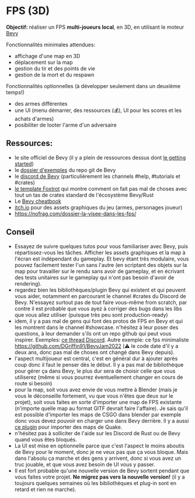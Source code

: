 # FPS (3D)


**Objectif:** réaliser un FPS **multi-joueurs local**, en 3D, en utilisant le moteur [Bevy](https://bevyengine.org/)

Fonctionnalités minimales attendues:
- affichage d'une map en 3D
- déplacement sur la map
- gestion du tir et des points de vie
- gestion de la mort et du respawn

Fonctionnalités optionnelles (à développer seulement dans un deuxième temps!)
- des armes différentes
- une UI (menu démarrer, des ressources (💰), UI pour les scores et les achats d'armes) 
- posibiliter de looter l'arme d'un adversaire 

## Ressources:
- le site officiel de Bevy (il y a plein de ressources dessus dont [le getting started](https://bevyengine.org/learn/quick-start/getting-started/))
- le [dossier d'exemples](https://github.com/bevyengine/bevy/tree/main/examples) du repo git de Bevy
- le [discord de Bevy](https://discord.gg/s7jbXYh4) (particulièrement les channels #help, #tutorials et #crates)
- [le template Foxtrot](https://github.com/janhohenheim/foxtrot) qui montre comment on fait pas mal de choses avec tout un tas de crates standard de l'écosystème Bevy/Rust
- Le [Bevy cheatbook](https://bevy-cheatbook.github.io/introduction.html)
- [itch.io](https://itch.io/game-assets) pour des assets graphiques du jeu (armes, personages joueur)
- https://nofrag.com/dossier-la-visee-dans-les-fps/

## Conseil
- Essayez de suivre quelques tutos pour vous familiariser avec Bevy, puis répartissez-vous les tâches. Afficher les assets graphiques et la map à l'écran est indépendant du gameplay. Et bevy étant très modulaire, vous pouvez facilement tester l'un sans l'autre (en scriptant des objets sur la map pour travailler sur le rendu sans avoir de gameplay, et en écrivant des tests unitaires sur le gameplay qui n'ont pas besoin d'avoir de rendering).
- regardez bien les bibliothèques/plugin Bevy qui existent et qui peuvent vous aider, notamment en parcourant le channel #crates du Discord de Bevy. N'essayez surtout pas de tout faire vous-même from scratch, par contre il est probable que vous ayez à corriger des bugs dans les libs que vous allez utiliser (puisque très peu sont production-ready)
- idem, il y a pas mal de gens qui font des protos de FPS en Bevy et qui les montrent dans le channel #showcase. n'hésitez à leur poser des questions, à leur demander s'ils ont un repo github qui peut vous inspirer. Exemples: [ce thread Discord](https://discord.com/channels/691052431525675048/1205028182894313472/1205259028125712414). Autre exemple: ce fps minimaliste https://github.com/DGriffin91/BevyJam2022 (⚠️ le code date d'il y a deux ans, donc pas mal de choses ont changé dans Bevy depuis).
- l'aspect multijoueur est central, c'est en général dur à ajouter après coup donc il faut le penser dès le début. Il y a pas mal de bibliothèque pour gérer ça dans Bevy, le plus dur sera de choisir celle que vous utiliserez (même si vous pourrez éventuellement changer en cours de route si besoin)
- pour la map, soit vous avez envie de vous mettre à Blender (mais je vous le déconseille fortement, vu que vous n'êtes que deux sur le projet), soit vous faites en sorte d'importer une map de FPS existante (n'importe quelle map au format GlTF devrait faire l'affaire). Je sais qu'il est possible d'importer les maps de CSGO dans blender par exemple donc vous devez pouvoir en charger une dans Bevy derrière. Il y a aussi [ce plugin](https://github.com/BrianWiz/qevy) pour importer des maps de Quake.
- n'hésitez pas à solliciter de l'aide sur les Discord de Rust ou de Bevy quand vous êtes bloqués.
- La UI est mise en optionnelle parce que c'est l'aspect le moins aboutis de Bevy pour le moment, donc je ne veux pas que ça vous bloque. Mais dans l'absolu ça marche et des gens y arrivent, donc si vous avez un truc jouable, et que vous avez besoin de UI vous y passer.
- Il est fort probable qu'une nouvelle version de Bevy sortent pendant que vous faites votre projet. **Ne migrez pas vers la nouvelle version!** (il y a toujours quelques semaines où les bibliothèques et plug-in sont en retard et rien ne marche).
